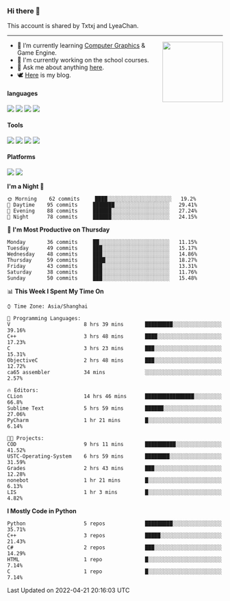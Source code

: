 ### Hi there 👋

This account is shared by Txtxj and LyeaChan.

---

<img align="right" height="141" src="https://github-readme-stats.vercel.app/api?username=txtxj&theme=tokyonight&show_icons=true&count_private=true">

- 🌱 I’m currently learning [Computer Graphics](https://github.com/txtxj/GAMES101) & Game Engine.
- 🐶 I'm currently working on the school courses.
- 💬 Ask me about anything [here](https://github.com/txtxj/txtxj/issues).
- 🕊️ [Here](https://txtxj.top) is my blog.

#### languages

![](https://img.shields.io/badge/C++-00599C?logo=cplusplus&logoColor=fff)
![](https://img.shields.io/badge/Python-3e74a2?logo=python&logoColor=fff)
![](https://img.shields.io/badge/C%23-239120?logo=csharp&logoColor=fff)
![](https://img.shields.io/badge/C-A8B9CC?logo=c&logoColor=555)


#### Tools

![](https://img.shields.io/badge/JetBrains-000000?logo=jetbrains&logoColor=fff)
![](https://img.shields.io/badge/SublimeText_3-FF9800?logo=sublimetext&logoColor=fff)
![](https://img.shields.io/badge/UE_4-0E1128?logo=unrealengine&logoColor=fff)
![](https://img.shields.io/badge/unity-FFFFFF?logo=unity&logoColor=000)

#### Platforms

![](https://img.shields.io/badge/Ubuntu_20.04-E95420?logo=ubuntu&logoColor=fff)
![](https://img.shields.io/badge/Windows_10-0078D6?logo=windows&logoColor=fff)


<!--START_SECTION:waka-->
**I'm a Night 🦉** 

```text
🌞 Morning    62 commits     ████░░░░░░░░░░░░░░░░░░░░░   19.2% 
🌆 Daytime    95 commits     ███████░░░░░░░░░░░░░░░░░░   29.41% 
🌃 Evening    88 commits     ██████░░░░░░░░░░░░░░░░░░░   27.24% 
🌙 Night      78 commits     ██████░░░░░░░░░░░░░░░░░░░   24.15%

```
📅 **I'm Most Productive on Thursday** 

```text
Monday       36 commits     ██░░░░░░░░░░░░░░░░░░░░░░░   11.15% 
Tuesday      49 commits     ███░░░░░░░░░░░░░░░░░░░░░░   15.17% 
Wednesday    48 commits     ███░░░░░░░░░░░░░░░░░░░░░░   14.86% 
Thursday     59 commits     ████░░░░░░░░░░░░░░░░░░░░░   18.27% 
Friday       43 commits     ███░░░░░░░░░░░░░░░░░░░░░░   13.31% 
Saturday     38 commits     ███░░░░░░░░░░░░░░░░░░░░░░   11.76% 
Sunday       50 commits     ███░░░░░░░░░░░░░░░░░░░░░░   15.48%

```


📊 **This Week I Spent My Time On** 

```text
⌚︎ Time Zone: Asia/Shanghai

💬 Programming Languages: 
V                        8 hrs 39 mins       █████████░░░░░░░░░░░░░░░░   39.16% 
C++                      3 hrs 48 mins       ████░░░░░░░░░░░░░░░░░░░░░   17.23% 
C                        3 hrs 23 mins       ███░░░░░░░░░░░░░░░░░░░░░░   15.31% 
ObjectiveC               2 hrs 48 mins       ███░░░░░░░░░░░░░░░░░░░░░░   12.72% 
ca65 assembler           34 mins             ░░░░░░░░░░░░░░░░░░░░░░░░░   2.57%

🔥 Editors: 
CLion                    14 hrs 46 mins      ████████████████░░░░░░░░░   66.8% 
Sublime Text             5 hrs 59 mins       ██████░░░░░░░░░░░░░░░░░░░   27.06% 
PyCharm                  1 hr 21 mins        █░░░░░░░░░░░░░░░░░░░░░░░░   6.14%

🐱‍💻 Projects: 
COD                      9 hrs 11 mins       ██████████░░░░░░░░░░░░░░░   41.52% 
USTC-Operating-System    6 hrs 59 mins       ████████░░░░░░░░░░░░░░░░░   31.59% 
Grades                   2 hrs 43 mins       ███░░░░░░░░░░░░░░░░░░░░░░   12.28% 
nonebot                  1 hr 21 mins        █░░░░░░░░░░░░░░░░░░░░░░░░   6.13% 
LIS                      1 hr 3 mins         █░░░░░░░░░░░░░░░░░░░░░░░░   4.82%

```

**I Mostly Code in Python** 

```text
Python                   5 repos             █████████░░░░░░░░░░░░░░░░   35.71% 
C++                      3 repos             █████░░░░░░░░░░░░░░░░░░░░   21.43% 
C#                       2 repos             ███░░░░░░░░░░░░░░░░░░░░░░   14.29% 
HTML                     1 repo              █░░░░░░░░░░░░░░░░░░░░░░░░   7.14% 
C                        1 repo              █░░░░░░░░░░░░░░░░░░░░░░░░   7.14%

```



 Last Updated on 2022-04-21 20:16:03 UTC
<!--END_SECTION:waka-->
